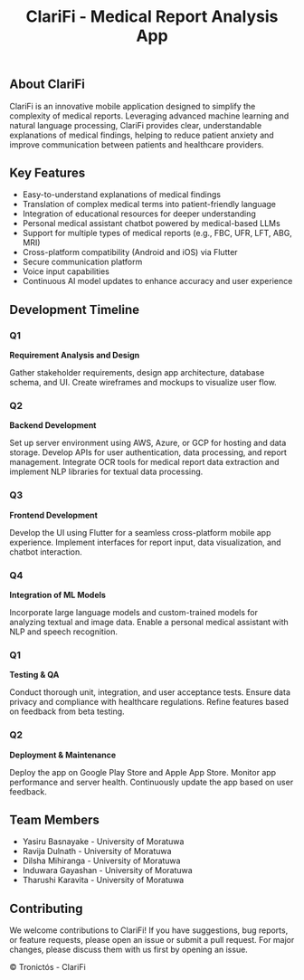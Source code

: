 <body>
    <header>
        <h1>ClariFi - Medical Report Analysis App</h1>
    </header>
    <div class="container">
        <section>
            <h2>About ClariFi</h2>
            <p>ClariFi is an innovative mobile application designed to simplify the complexity of medical reports. Leveraging advanced machine learning and natural language processing, ClariFi provides clear, understandable explanations of medical findings, helping to reduce patient anxiety and improve communication between patients and healthcare providers.</p>
        </section>
        <section>
            <h2>Key Features</h2>
            <ul>
                <li>Easy-to-understand explanations of medical findings</li>
                <li>Translation of complex medical terms into patient-friendly language</li>
                <li>Integration of educational resources for deeper understanding</li>
                <li>Personal medical assistant chatbot powered by medical-based LLMs</li>
                <li>Support for multiple types of medical reports (e.g., FBC, UFR, LFT, ABG, MRI)</li>
                <li>Cross-platform compatibility (Android and iOS) via Flutter</li>
                <li>Secure communication platform</li>
                <li>Voice input capabilities</li>
                <li>Continuous AI model updates to enhance accuracy and user experience</li>
            </ul>
        </section>
        <section>
            <h2>Development Timeline</h2>
            <div class="timeline">
                <div class="container-timeline left">
                    <div class="content">
                        <h3>Q1 </h3>
                        <p><strong>Requirement Analysis and Design</strong></p>
                        <p>Gather stakeholder requirements, design app architecture, database schema, and UI. Create wireframes and mockups to visualize user flow.</p>
                    </div>
                </div>
                <div class="container-timeline right">
                    <div class="content">
                        <h3>Q2 </h3>
                        <p><strong>Backend Development</strong></p>
                        <p>Set up server environment using AWS, Azure, or GCP for hosting and data storage. Develop APIs for user authentication, data processing, and report management. Integrate OCR tools for medical report data extraction and implement NLP libraries for textual data processing.</p>
                    </div>
                </div>
                <div class="container-timeline left">
                    <div class="content">
                        <h3>Q3 </h3>
                        <p><strong>Frontend Development</strong></p>
                        <p>Develop the UI using Flutter for a seamless cross-platform mobile app experience. Implement interfaces for report input, data visualization, and chatbot interaction.</p>
                    </div>
                </div>
                <div class="container-timeline right">
                    <div class="content">
                        <h3>Q4 </h3>
                        <p><strong>Integration of ML Models</strong></p>
                        <p>Incorporate large language models and custom-trained models for analyzing textual and image data. Enable a personal medical assistant with NLP and speech recognition.</p>
                    </div>
                </div>
                <div class="container-timeline left">
                    <div class="content">
                        <h3>Q1 </h3>
                        <p><strong>Testing & QA</strong></p>
                        <p>Conduct thorough unit, integration, and user acceptance tests. Ensure data privacy and compliance with healthcare regulations. Refine features based on feedback from beta testing.</p>
                    </div>
                </div>
                <div class="container-timeline right">
                    <div class="content">
                        <h3>Q2 </h3>
                        <p><strong>Deployment & Maintenance</strong></p>
                        <p>Deploy the app on Google Play Store and Apple App Store. Monitor app performance and server health. Continuously update the app based on user feedback.</p>
                    </div>
                </div>
            </div>
        </section>
        <section>
            <h2>Team Members</h2>
            <ul>
                <li>Yasiru Basnayake - University of Moratuwa</li>
                <li>Ravija Dulnath - University of Moratuwa</li>
                <li>Dilsha Mihiranga - University of Moratuwa</li>
                <li>Induwara Gayashan - University of Moratuwa</li>
                <li>Tharushi Karavita - University of Moratuwa</li>
            </ul>
        </section>
        <section>
            <h2>Contributing</h2>
            <p>We welcome contributions to ClariFi! If you have suggestions, bug reports, or feature requests, please open an issue or submit a pull request. For major changes, please discuss them with us first by opening an issue.</p>
        </section>
    </div>
    <footer>
        <p>&copy;  Tronictós - ClariFi</p>
    </footer>
</body>
